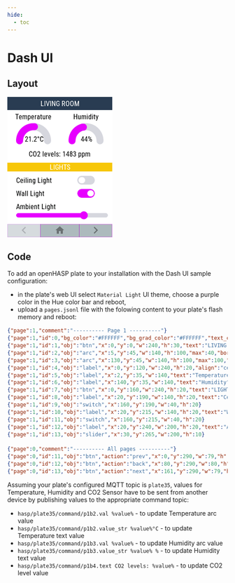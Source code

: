 ```yaml
---
hide:
  - toc
---
```


# Dash UI

## Layout

![screenshot](images/dashui-060.png)

## Code

To add an openHASP plate to your installation with the Dash UI sample configuration:

- in the plate's web UI select `Material Light` UI theme, choose a purple color in the Hue color bar and reboot,
- upload a `pages.jsonl` file with the folowing content to your plate's flash memory and reboot:

```json linenums="1"
{"page":1,"comment":"---------- Page 1 ----------"}
{"page":1,"id":0,"bg_color":"#FFFFFF","bg_grad_color":"#FFFFFF","text_color":"#000000","radius":0,"border_side":0}
{"page":1,"id":1,"obj":"btn","x":0,"y":0,"w":240,"h":30,"text":"LIVING ROOM","value_font":22,"bg_color":"#2C3E50","bg_grad_color":"#2C3E50","text_color":"#FFFFFF","radius":0,"border_side":0}
{"page":1,"id":2,"obj":"arc","x":5,"y":45,"w":140,"h":100,"max":40,"border_side":0,"type":0,"rotation":0,"start_angle":180,"end_angle":0,"start_angle10":180,"value_font":12,"value_ofs_x":-19,"value_ofs_y":-4,"bg_opa":0}
{"page":1,"id":3,"obj":"arc","x":130,"y":45,"w":140,"h":100,"max":100,"border_side":0,"type":0,"start_angle":180,"end_angle":0,"start_angle10":180,"value_font":12,"value_color":"#000000","value_ofs_x":-19,"value_ofs_y":-4,"bg_opa":0}
{"page":1,"id":4,"obj":"label","x":0,"y":120,"w":240,"h":20,"align":"center","text":"CO2 levels: ","radius":0,"border_side":0}
{"page":1,"id":5,"obj":"label","x":2,"y":35,"w":140,"text":"Temperature"}
{"page":1,"id":6,"obj":"label","x":140,"y":35,"w":140,"text":"Humidity"}
{"page":1,"id":7,"obj":"btn","x":0,"y":160,"w":240,"h":20,"text":"LIGHTS","bg_color":"#F1C40F","text_color":"#FFFFFF","radius":0,"border_side":0}
{"page":1,"id":8,"obj":"label","x":20,"y":190,"w":140,"h":20,"text":"Ceiling Light"}
{"page":1,"id":9,"obj":"switch","x":160,"y":190,"w":40,"h":20}
{"page":1,"id":10,"obj":"label","x":20,"y":215,"w":140,"h":20,"text":"Wall Light"}
{"page":1,"id":11,"obj":"switch","x":160,"y":215,"w":40,"h":20}
{"page":1,"id":12,"obj":"label","x":20,"y":240,"w":200,"h":20,"text":"Ambient Light"}
{"page":1,"id":13,"obj":"slider","x":30,"y":265,"w":200,"h":10}

{"page":0,"comment":"---------- All pages ----------"}
{"page":0,"id":11,"obj":"btn","action":"prev","x":0,"y":290,"w":79,"h":32,"bg_color":"#34495E","text":"\uE141","text_color":"#000000","radius":0,"border_side":0,"text_font":32}
{"page":0,"id":12,"obj":"btn","action":"back","x":80,"y":290,"w":80,"h":32,"bg_color":"#34495E","text":"\uE2DC","text_color":"#000000","radius":0,"border_side":0,"text_font":24}
{"page":0,"id":13,"obj":"btn","action":"next","x":161,"y":290,"w":79,"h":32,"bg_color":"#34495E","text":"\uE142","text_color":"#000000","radius":0,"border_side":0,"text_font":32}
```

Assuming your plate's configured MQTT topic is `plate35`, values for Temperature, Humidity and CO2 Sensor have to be sent from another device by publishing values to the appropriate command topic:

- `hasp/plate35/command/p1b2.val %value%` - to update Temperature arc value
- `hasp/plate35/command/p1b2.value_str %value%°C` - to update Temperature text value
- `hasp/plate35/command/p1b3.val %value%` - to update Humidity arc value 
- `hasp/plate35/command/p1b3.value_str %value% %` - to update Humidity text value
- `hasp/plate35/command/p1b4.text CO2 levels: %value%` - to update CO2 level value

